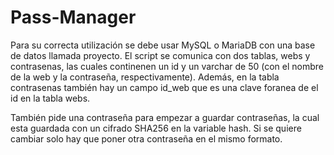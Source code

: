 # Pass-Manager

Para su correcta utilización se debe usar MySQL o MariaDB con una base de datos llamada proyecto. El script se comunica con dos tablas, webs y contrasenas, las cuales continenen un id y un varchar de 50 (con el nombre de la web y la contraseña, respectivamente). Además, en la tabla contrasenas también hay un campo id_web que es una clave foranea de el id en la tabla webs.

También pide una contraseña para empezar a guardar contraseñas, la cual esta guardada con un cifrado SHA256 en la variable hash. Si se quiere cambiar solo hay que poner otra contraseña en el mismo formato.
